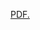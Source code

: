 <a href="https://sunwellup.github.io/BiMohan.github.io/BiMohan_CV/CV_BiMohan.pdf" target="_blank">PDF.</a>


